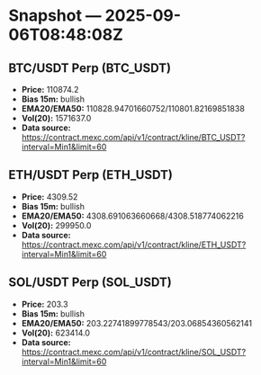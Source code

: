 # Snapshot — 2025-09-06T08:48:08Z

## BTC/USDT Perp (BTC_USDT)
- **Price:** 110874.2
- **Bias 15m:** bullish
- **EMA20/EMA50:** 110828.94701660752/110801.82169851838
- **Vol(20):** 1571637.0
- **Data source:** https://contract.mexc.com/api/v1/contract/kline/BTC_USDT?interval=Min1&limit=60

## ETH/USDT Perp (ETH_USDT)
- **Price:** 4309.52
- **Bias 15m:** bullish
- **EMA20/EMA50:** 4308.691063660668/4308.518774062216
- **Vol(20):** 299950.0
- **Data source:** https://contract.mexc.com/api/v1/contract/kline/ETH_USDT?interval=Min1&limit=60

## SOL/USDT Perp (SOL_USDT)
- **Price:** 203.3
- **Bias 15m:** bullish
- **EMA20/EMA50:** 203.22741899778543/203.06854360562141
- **Vol(20):** 623414.0
- **Data source:** https://contract.mexc.com/api/v1/contract/kline/SOL_USDT?interval=Min1&limit=60
